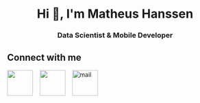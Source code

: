 <h1 align="center">Hi 👋, I'm Matheus Hanssen</h1>
<h3 align="center">Data Scientist & Mobile Developer</h3>

## Connect with me

<p align="left">
  <a href="https://www.linkedin.com/in/matheus-hanssen/" target="_blank" rel="noopener noreferrer"
    ><img
      align="center"
      src="https://img.icons8.com/color/96/000000/linkedin.png"
      width="60px"
      height="60px"
  /></a>
  &nbsp;&nbsp;
  <a href="http://www.matheushanssen.com/" target="_blank" rel="noopener noreferrer"
    ><img
      align="center"
      src="https://documents-mh.s3.us-east-2.amazonaws.com/logo.png"
      width="60px"
      height="60px"
  /></a>
  &nbsp;&nbsp;
  <a href="mailto:matheus.hanssen@hotmail.com" target="_blank" rel="noopener noreferrer"
    ><img
      alt="mail"
      title="mail"
      align="center"
      src="https://img.icons8.com/color/96/000000/microsoft-outlook-2019--v2.png"
      width="60px"
      height="60px"
  /></a>
  &nbsp;&nbsp;
</p>
